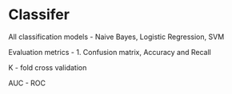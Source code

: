 # Classifer
All classification models  - Naive Bayes, Logistic Regression, SVM

Evaluation metrics - 1. Confusion matrix, Accuracy and Recall

K - fold cross validation

AUC - ROC
